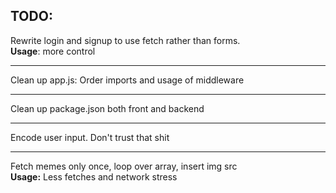 ## TODO:

Rewrite login and signup to use fetch rather than forms.
<br>
<b>Usage</b>: more control
<hr>
Clean up app.js: Order imports and usage of middleware
<hr>
Clean up package.json both front and backend
<hr>
Encode user input. Don't trust that shit
<hr>
Fetch memes only once, loop over array, insert img src
<br>
<b>Usage:</b> Less fetches and network stress


